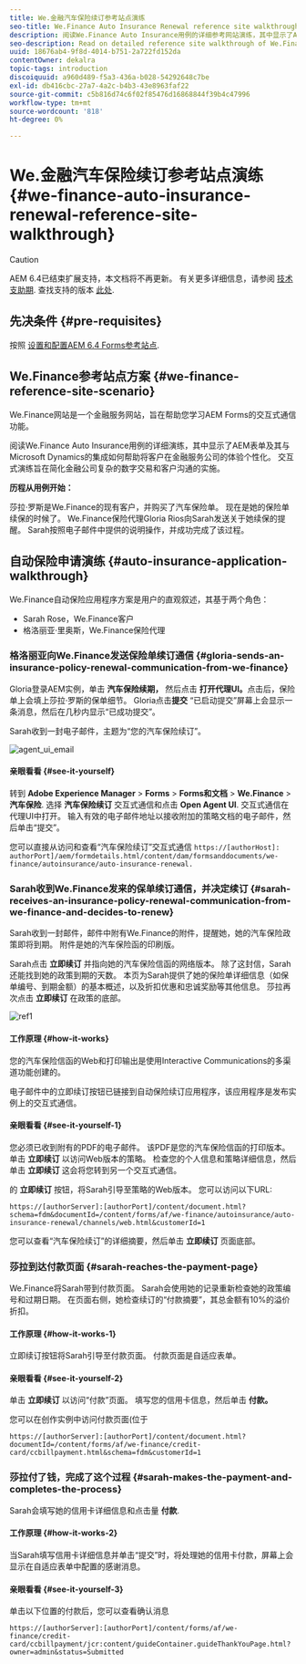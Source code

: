 ```yaml
---
title: We.金融汽车保险续订参考站点演练
seo-title: We.Finance Auto Insurance Renewal reference site walkthrough
description: 阅读We.Finance Auto Insurance用例的详细参考网站演练，其中显示了AEM表单及其与Microsoft Dynamics的集成如何帮助将客户在金融服务公司的体验个性化。
seo-description: Read on detailed reference site walkthrough of We.Finance Auto Insurance use case which showcases how AEM forms and its integration with Microsoft Dynamics helps personalize customer experience in a financial service company.
uuid: 18676ab4-9f8d-4014-b751-2a722fd152da
contentOwner: dekalra
topic-tags: introduction
discoiquuid: a960d489-f5a3-436a-b028-54292648c7be
exl-id: db416cbc-27a7-4a2c-b4b3-43e8963faf22
source-git-commit: c5b816d74c6f02f85476d16868844f39b4c47996
workflow-type: tm+mt
source-wordcount: '818'
ht-degree: 0%

---
```


# We.金融汽车保险续订参考站点演练 {#we-finance-auto-insurance-renewal-reference-site-walkthrough}

>[!CAUTION]
>
>AEM 6.4已结束扩展支持，本文档将不再更新。 有关更多详细信息，请参阅 [技术支助期](https://helpx.adobe.com/cn/support/programs/eol-matrix.html). 查找支持的版本 [此处](https://experienceleague.adobe.com/docs/).

## 先决条件 {#pre-requisites}

按照 [设置和配置AEM 6.4 Forms参考站点](/help/forms/using/setup-reference-sites.md).

## We.Finance参考站点方案  {#we-finance-reference-site-scenario}

We.Finance网站是一个金融服务网站，旨在帮助您学习AEM Forms的交互式通信功能。

阅读We.Finance Auto Insurance用例的详细演练，其中显示了AEM表单及其与Microsoft Dynamics的集成如何帮助将客户在金融服务公司的体验个性化。 交互式演练旨在简化金融公司复杂的数字交易和客户沟通的实施。

**历程从用例开始：**

莎拉·罗斯是We.Finance的现有客户，并购买了汽车保险单。 现在是她的保险单续保的时候了。 We.Finance保险代理Gloria Rios向Sarah发送关于她续保的提醒。 Sarah按照电子邮件中提供的说明操作，并成功完成了该过程。

## 自动保险申请演练 {#auto-insurance-application-walkthrough}

We.Finance自动保险应用程序方案是用户的直观叙述，其基于两个角色：

* Sarah Rose，We.Finance客户
* 格洛丽亚·里奥斯，We.Finance保险代理

### 格洛丽亚向We.Finance发送保险单续订通信 {#gloria-sends-an-insurance-policy-renewal-communication-from-we-finance}

Gloria登录AEM实例，单击 **汽车保险续期，** 然后点击 **打开代理UI。**&#x200B;点击后，保险单上会填上莎拉·罗斯的保单细节。 Gloria点击&#x200B;**提交** “已启动提交”屏幕上会显示一条消息，然后在几秒内显示“已成功提交”。

Sarah收到一封电子邮件，主题为“您的汽车保险续订”。

![agent_ui_email](assets/agent_ui_email.png)

#### 亲眼看看 {#see-it-yourself}

转到 **Adobe Experience Manager** > **Forms** > **Forms和文档** > **We.Finance** > **汽车保险**. 选择 **汽车保险续订** 交互式通信和点击 **Open Agent UI**. 交互式通信在代理UI中打开。 输入有效的电子邮件地址以接收附加的策略文档的电子邮件，然后单击“提交”。

您可以直接从访问和查看“汽车保险续订”交互式通信 `https://[authorHost]: authorPort]/aem/formdetails.html/content/dam/formsanddocuments/we-finance/autoinsurance/auto-insurance-renewal.`

### Sarah收到We.Finance发来的保单续订通信，并决定续订 {#sarah-receives-an-insurance-policy-renewal-communication-from-we-finance-and-decides-to-renew}

Sarah收到一封邮件，邮件中附有We.Finance的附件，提醒她，她的汽车保险政策即将到期。 附件是她的汽车保险函的印刷版。

Sarah点击 **立即续订** 并指向她的汽车保险信函的网络版本。 除了这封信，Sarah还能找到她的政策到期的天数。 本页为Sarah提供了她的保险单详细信息（如保单编号、到期金额）的基本概述，以及折扣优惠和忠诚奖励等其他信息。 莎拉再次点击 **立即续订** 在政策的底部。

![ref1](assets/ref1.png)

#### 工作原理 {#how-it-works}

您的汽车保险信函的Web和打印输出是使用Interactive Communications的多渠道功能创建的。

电子邮件中的立即续订按钮已链接到自动保险续订应用程序，该应用程序是发布实例上的交互式通信。

#### 亲眼看看 {#see-it-yourself-1}

您必须已收到附有的PDF的电子邮件。 该PDF是您的汽车保险信函的打印版本。 单击 **立即续订** 以访问Web版本的策略。 检查您的个人信息和策略详细信息，然后单击 **立即续订** 这会将您转到另一个交互式通信。

的 **立即续订** 按钮，将Sarah引导至策略的Web版本。 您可以访问以下URL:

`https://[authorServer]:[authorPort]/content/document.html?schema=fdm&documentId=/content/forms/af/we-finance/autoinsurance/auto-insurance-renewal/channels/web.html&customerId=1`

您可以查看“汽车保险续订”的详细摘要，然后单击 **立即续订** 页面底部。

### 莎拉到达付款页面 {#sarah-reaches-the-payment-page}

We.Finance将Sarah带到付款页面。 Sarah会使用她的记录重新检查她的政策编号和过期日期。 在页面右侧，她检查续订的“付款摘要”，其总金额有10%的溢价折扣。

#### 工作原理 {#how-it-works-1}

立即续订按钮将Sarah引导至付款页面。 付款页面是自适应表单。

#### 亲眼看看 {#see-it-yourself-2}

单击 **立即续订** 以访问“付款”页面。 填写您的信用卡信息，然后单击 **付款。**

您可以在创作实例中访问付款页面(位于

`https://[authorServer]:[authorPort]/content/document.html?documentId=/content/forms/af/we-finance/credit-card/ccbillpayment.html&schema=fdm&customerId=1`

### 莎拉付了钱，完成了这个过程 {#sarah-makes-the-payment-and-completes-the-process}

Sarah会填写她的信用卡详细信息和点击量 **付款**.

#### 工作原理 {#how-it-works-2}

当Sarah填写信用卡详细信息并单击“提交”时，将处理她的信用卡付款，屏幕上会显示在自适应表单中配置的感谢消息。

#### 亲眼看看 {#see-it-yourself-3}

单击以下位置的付款后，您可以查看确认消息

`https://[authorServer]:[authorPort]/content/forms/af/we-finance/credit-card/ccbillpayment/jcr:content/guideContainer.guideThankYouPage.html?owner=admin&status=Submitted`
